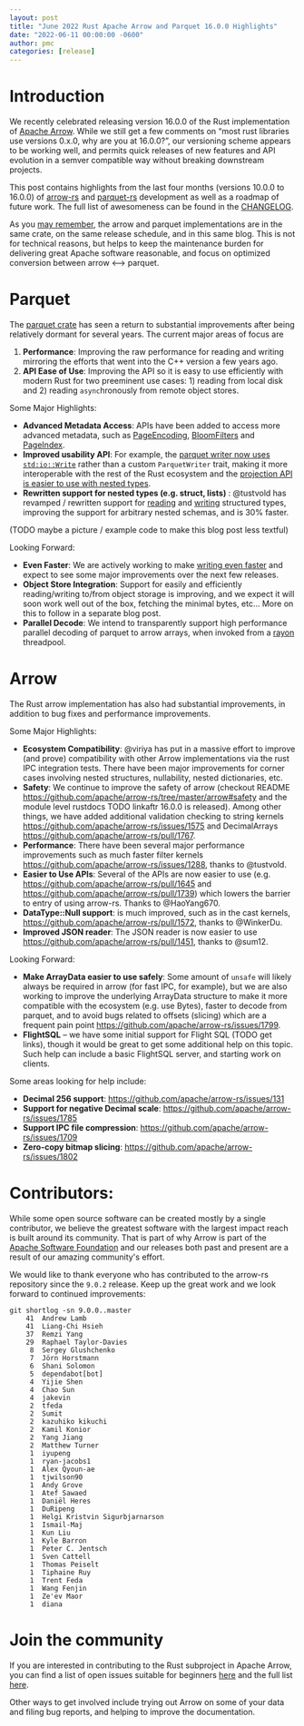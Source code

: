 ```yaml
---
layout: post
title: "June 2022 Rust Apache Arrow and Parquet 16.0.0 Highlights"
date: "2022-06-11 00:00:00 -0600"
author: pmc
categories: [release]
---
```

<!--
{% comment %}
Licensed to the Apache Software Foundation (ASF) under one or more
contributor license agreements.  See the NOTICE file distributed with
this work for additional information regarding copyright ownership.
The ASF licenses this file to you under the Apache License, Version 2.0
(the "License"); you may not use this file except in compliance with
the License.  You may obtain a copy of the License at

http://www.apache.org/licenses/LICENSE-2.0

Unless required by applicable law or agreed to in writing, software
distributed under the License is distributed on an "AS IS" BASIS,
WITHOUT WARRANTIES OR CONDITIONS OF ANY KIND, either express or implied.
See the License for the specific language governing permissions and
limitations under the License.
{% endcomment %}
-->


# Introduction


We recently celebrated releasing version 16.0.0 of the Rust implementation of [Apache Arrow](https://arrow.apache.org/). While we still get a few comments on “most rust libraries use versions 0.x.0, why are you at 16.0.0?”, our versioning scheme appears to be working well, and permits quick releases of new features and API evolution in a semver compatible way without breaking downstream projects.

This post contains highlights from the last four months (versions
10.0.0 to 16.0.0) of
[arrow-rs](https://github.com/apache/arrow-rs/arrow) and
[parquet-rs](https://github.com/apache/arrow-rs/parquet) development
as well as a roadmap of future work. The full list of awesomeness can
be found in the
[CHANGELOG](https://github.com/apache/arrow-rs/blob/master/CHANGELOG.md).

As you [may remember](https://github.com/apache/arrow-rs/issues/1715), the arrow and parquet implementations are in the same crate, on the same release schedule, and in this same blog. This is not for technical reasons, but helps to keep the maintenance burden for delivering great Apache software reasonable, and  focus on optimized conversion between arrow <--> parquet.

# Parquet
The [parquet crate](https://crates.io/crates/parquet) has seen a return to substantial improvements after being relatively dormant for several years. The current major areas of focus are

1. **Performance**: Improving the raw performance for reading and writing mirroring the efforts that went into the C++ version a few years ago.
2. **API Ease of Use**: Improving the API so it is easy to use efficiently with modern Rust for two preeminent use cases: 1) reading from local disk and 2) reading `async`hronously from remote object stores.

Some Major Highlights:

* **Advanced Metadata Access**: APIs have been added to access more advanced metadata, such as [PageEncoding](https://github.com/apache/arrow-rs/pull/1322), [BloomFilters](https://github.com/apache/arrow-rs/pull/1309) and [PageIndex](https://github.com/apache/arrow-rs/pull/1762).
* **Improved usability API**: For example, the [parquet writer now uses `std:io::Write`](https://github.com/apache/arrow-rs/pull/1719) rather than a custom `ParquetWriter` trait, making it more interoperable with the rest of the Rust ecosystem and the [projection API is easier to use with nested types](https://github.com/apache/arrow-rs/pull/1716).
* **Rewritten support for nested types (e.g. struct, lists)** : @tustvold has revamped / rewritten support for [reading](https://github.com/apache/arrow-rs/pull/1682) and [writing](https://github.com/apache/arrow-rs/pull/1746) structured types, improving the support for arbitrary nested schemas, and is 30% faster.

(TODO maybe a picture / example code to make this blog post less textful)

Looking Forward:

* **Even Faster**: We are actively working to make [writing even faster](https://github.com/apache/arrow-rs/issues/1764) and expect to see some major improvements over the next few releases.
* **Object Store Integration**: Support for easily and efficiently reading/writing to/from object storage is improving, and we expect it will soon work well out of the box, fetching the minimal bytes, etc... More on this to follow in a separate blog post.
* **Parallel Decode**: We intend to transparently support high performance parallel decoding of parquet to arrow arrays, when invoked from a [rayon](https://crates.io/crates/rayon) threadpool.

# Arrow

The Rust arrow implementation has also had substantial improvements, in addition to bug fixes and performance improvements.

Some Major Highlights:

* **Ecosystem Compatibility**: @viriya has put in a massive effort to improve (and prove) compatibility with other Arrow implementations via the rust IPC integration tests. There have been major improvements for corner cases involving nested structures, nullability, nested dictionaries, etc.
* **Safety**: We continue to improve the safety of arrow (checkout README https://github.com/apache/arrow-rs/tree/master/arrow#safety and the module level rustdocs TODO linkaftr 16.0.0 is released). Among other things, we have added additional validation checking to string kernels https://github.com/apache/arrow-rs/issues/1575 and DecimalArrays https://github.com/apache/arrow-rs/pull/1767.
* **Performance**: There have been several major performance improvements such as much faster filter kernels https://github.com/apache/arrow-rs/issues/1288, thanks to @tustvold.
* **Easier to Use APIs**: Several of the APIs are now easier to use (e.g. https://github.com/apache/arrow-rs/pull/1645 and https://github.com/apache/arrow-rs/pull/1739) which lowers the barrier to entry of using arrow-rs. Thanks to @HaoYang670.
* **DataType::Null support**: is much improved, such as in the cast kernels, https://github.com/apache/arrow-rs/pull/1572, thanks to @WinkerDu.
* **Improved JSON reader**: The JSON reader is now easier to use https://github.com/apache/arrow-rs/pull/1451, thanks to @sum12.

Looking Forward:
* **Make ArrayData easier to use safely**: Some amount of `unsafe` will likely always be required in arrow (for fast IPC, for example), but we are also working to improve the underlying ArrayData structure to make it more compatible with the ecosystem (e.g. use Bytes), faster to decode from parquet, and to avoid bugs related to offsets (slicing) which are a frequent pain point https://github.com/apache/arrow-rs/issues/1799.
* **FlightSQL** – we have some initial support for Flight SQL (TODO get links), though it would be great to get some additional help on this topic. Such help can include a basic FlightSQL server, and starting work on clients.

Some areas looking for help include:

* **Decimal 256 support**: <https://github.com/apache/arrow-rs/issues/131>
* **Support for negative Decimal scale**: <https://github.com/apache/arrow-rs/issues/1785>
* **Support IPC file compression**: <https://github.com/apache/arrow-rs/issues/1709>
* **Zero-copy bitmap slicing**: <https://github.com/apache/arrow-rs/issues/1802>


# Contributors:

While some open source software can be created mostly by a single contributor, we believe the greatest software with the largest impact reach is built around its community. That is part of why Arrow is part of the [Apache Software Foundation](https://www.apache.org/) and our releases both past and present are a result of our amazing community's effort.

We would like to thank everyone who has contributed to the arrow-rs repository since the `9.0.2` release. Keep up the great work and we look forward to continued improvements:

```console
git shortlog -sn 9.0.0..master
    41  Andrew Lamb
    41  Liang-Chi Hsieh
    37  Remzi Yang
    29  Raphael Taylor-Davies
     8  Sergey Glushchenko
     7  Jörn Horstmann
     6  Shani Solomon
     5  dependabot[bot]
     4  Yijie Shen
     4  Chao Sun
     4  jakevin
     2  tfeda
     2  Sumit
     2  kazuhiko kikuchi
     2  Kamil Konior
     2  Yang Jiang
     2  Matthew Turner
     1  iyupeng
     1  ryan-jacobs1
     1  Alex Qyoun-ae
     1  tjwilson90
     1  Andy Grove
     1  Atef Sawaed
     1  Daniël Heres
     1  DuRipeng
     1  Helgi Kristvin Sigurbjarnarson
     1  Ismail-Maj
     1  Kun Liu
     1  Kyle Barron
     1  Peter C. Jentsch
     1  Sven Cattell
     1  Thomas Peiselt
     1  Tiphaine Ruy
     1  Trent Feda
     1  Wang Fenjin
     1  Ze'ev Maor
     1  diana
```

# Join the community

If you are interested in contributing to the Rust subproject in Apache Arrow, you can find a list of open issues
suitable for beginners [here](https://github.com/apache/arrow-rs/issues?q=is%3Aissue+is%3Aopen+label%3A%22good+first+issue%22)
and the full list [here](https://github.com/apache/arrow-rs/issues).

Other ways to get involved include trying out Arrow on some of your data and filing bug reports, and helping to
improve the documentation.

